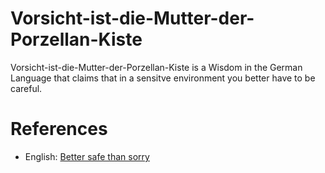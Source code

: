# Vorsicht-ist-die-Mutter-der-Porzellan-Kiste

Vorsicht-ist-die-Mutter-der-Porzellan-Kiste is a Wisdom in the German Language that claims that in a sensitve environment you better have to be careful.

# References

- English: [Better safe than sorry](300003.md)
